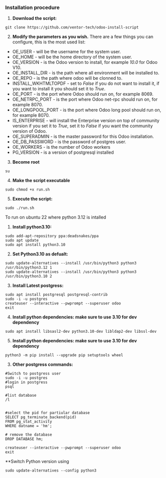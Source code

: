 <h3>Installation procedure</h3>

1. **Download the script:**
```text
git clone https://github.com/ventor-tech/odoo-install-script
```
2. **Modify the parameters as you wish.**
There are a few things you can configure, this is the most used list:

- OE_USER - will be the username for the system user.
- OE_HOME - will be the home directory of the system user.
- OE_VERSION - is the Odoo version to install, for example _10.0_ for Odoo V10.
- OE_INSTALL_DIR - is the path where all environment will be installed to.
- OE_REPO - is the path where odoo will be clonned to.
- INSTALL_WKHTMLTOPDF - set to _False_ if you do not want to install it, if you want to install it you should set it to _True_.
- OE_PORT - is the port where Odoo should run on, for example 8069.
- OE_NETRPC_PORT - is the port where Odoo net-rpc should run on, for example 8070.
- OE_LONGPOOL_PORT - is the port where Odoo long pool should run on, for example 8070.
- IS_ENTERPRISE - will install the Enterprise version on top of community version if you set it to _True_, set it to _False_ if you want the community version of Odoo.
- OE_SUPERADMIN - is the master password for this Odoo installation.
- OE_DB_PASSWORD - is the password of postgres user.
- OE_WORKERS - is the number of Odoo workers
- PG_VERSION - is a version of postgresql installed

3. **Become root**
```text
su
```
4. **Make the script executable**
```text
sudo chmod +x run.sh
```
5. **Execute the script:**
```text
sudo ./run.sh
```
To run on ubuntu 22 where python 3.12 is intalled


1. **Install python3.10:**
```text
sudo add-apt-repository ppa:deadsnakes/ppa
sudo apt update
sudo apt install python3.10

```
2. **Set Python3.10 as defualt:**
```text
sudo update-alternatives --install /usr/bin/python3 python3 /usr/bin/python3.12 1
sudo update-alternatives --install /usr/bin/python3 python3 /usr/bin/python3.10 2
```

3. **Install Latest postgress:**
```text
sudo apt install postgresql postgresql-contrib
sudo -i -u postgres
createuser --interactive --pwprompt --superuser odoo
exit
```
4. **Install python dependencies: make sure to use 3.10 for dev dependency**
```text
sudo apt install libsasl2-dev python3.10-dev libldap2-dev libssl-dev
```
5. **Install python dependencies: make sure to use 3.10 for dev dependency**
```text
python3 -m pip install --upgrade pip setuptools wheel
```

3. **Other postgress commands:**
```text
#Switch to postgress user
sudo -i -u postgres
#login in postgress
psql

#list database
/l


#select the pid for partiular database
SELECT pg_terminate_backend(pid)
FROM pg_stat_activity
WHERE datname = 'hm';

# remove the database
DROP DATABASE hm;

createuser --interactive --pwprompt --superuser odoo
exit
```

**Switch Python version using 
```
sudo update-alternatives --config python3
```


